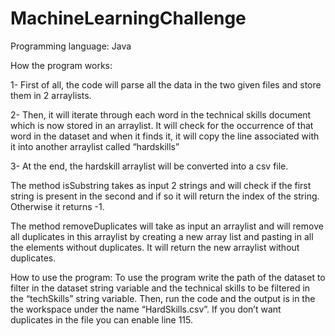 # MachineLearningChallenge

Programming language: Java

How the program works:

1-	First of all, the code will parse all the data in the two given files and store them in 2 arraylists.

2-	Then, it will iterate through each word in the technical skills document which is now stored in an arraylist. It will check for the occurrence of that word in the dataset and when it finds it, it will copy the line associated with it into another arraylist called “hardskills”

3-	At the end, the hardskill arraylist will be converted into a csv file.

The method isSubstring takes as input 2 strings and will check if the first string is present in the second and if so it will return the index of the string. Otherwise it returns -1.

The method removeDuplicates will take as input an arraylist and will remove all duplicates in this arraylist by creating a new array list and pasting in all the elements without duplicates. It will return the new arraylist without duplicates.

How to use the program:
To use the program write the path of the dataset to filter in the dataset string variable and the technical skills to be filtered in the “techSkills” string variable. Then, run the code and the output is in the the workspace under the name “HardSkills.csv”. If you don’t want duplicates in the file you can enable line 115.
